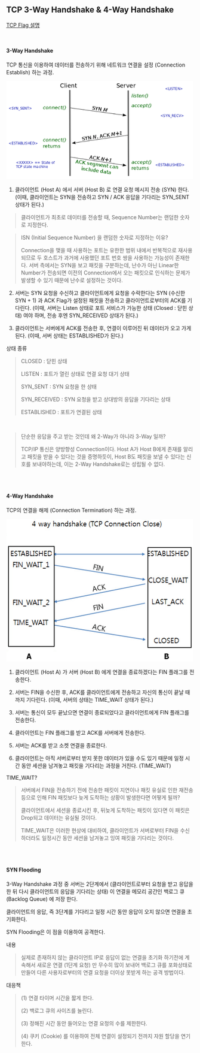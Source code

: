 ## TCP 3-Way Handshake &  4-Way Handshake

[TCP Flag 설명](TCPFlag.md)

<br />

#### 3-Way Handshake
TCP 통신을 이용하여 데이터를 전송하기 위해 네트워크 연결을 설정 (Connection Establish) 하는 과정.

<img src="../img/3-wayhandshake.png" width="500">

1. 클라이언트 (Host A) 에서 서버 (Host B) 로 연결 요청 메시지 전송 (SYN) 한다.  
(이때, 클라이언트는 SYN을 전송하고 SYN / ACK 응답을 기다리는 SYN_SENT 상태가 된다.)

> 클라이언트가 최초로 데이터를 전송할 때, Sequence Number는 랜덤한 숫자로 지정한다.

> ISN (Initial Sequence Number) 을 랜덤한 숫자로 지정하는 이유?
>
> Connection을 맺을 때 사용하는 포트는 유한한 범위 내에서 반복적으로 재사용되므로 두 호스트가 과거에 사용했던 포트 번호 쌍을 사용하는 가능성이 존재한다.
> 서버 측에서는 SYN을 보고 패킷을 구분하는데, 난수가 아닌 Linear한 Number가 전송되면 이전의 Connection에서 오는 패킷으로 인식하는 문제가 발생할 수 있기 때문에 난수로 설정하는 것이다.

2. 서버는 SYN 요청을 수신하고 클라이언트에게 요청을 수락한다는 SYN (수신한 SYN + 1) 과 ACK Flag가 설정된 패킷을 전송하고 클라이언트로부터의 ACK를 기다린다.
(이때, 서버는 Listen 상태로 포트 서비스가 가능한 상태 (Closed : 닫힌 상태) 여야 하며, 전송 후엔 SYN_RECEIVED 상태가 된다.)

3. 클라이언트는 서버에게 ACK를 전송한 후, 연결이 이루어진 뒤 데이터가 오고 가게 된다.  (이때, 서버 상태는 ESTABLISHED가 된다.)


상태 종류
> CLOSED : 닫힌 상태
>
> LISTEN : 포트가 열린 상태로 연결 요청 대기 상태
>
> SYN_SENT : SYN 요청을 한 상태
>
> SYN_RECEIVED : SYN 요청을 받고 상대방의 응답을 기다리는 상태
>
> ESTABLISHED : 포트가 연결된 상태

<br />

> 단순한 응답을 주고 받는 것인데 왜 2-Way가 아니라 3-Way 일까?
>
> TCP/IP 통신은 양방향성 Connection이다. Host A가 Host B에게 존재를 알리고 패킷을 받을 수 있다는 것을 증명하듯이, Host B도 패킷을 보낼 수 있다는 신호를 보내야하는데, 이는 2-Way Handshake로는 성립될 수 없다.

<br />
<br />

#### 4-Way Handshake
TCP의 연결을 해제 (Connection Termination) 하는 과정.

<img src="../img/4-wayhandshake.png" width="500">

1. 클라이언트 (Host A) 가 서버 (Host B) 에게 연결을 종료하겠다는 FIN 플래그를 전송한다.

2. 서버는 FIN을 수신한 후, ACK를 클라이언트에게 전송하고 자신의 통신이 끝날 때까지 기다린다.
(이때, 서버의 상태는 TIME_WAIT 상태가 된다.)

3. 서버는 통신이 모두 끝났으면 연결이 종료되었다고 클라이언트에게 FIN 플래그를 전송한다.

4. 클라이언트는 FIN 플래그를 받고 ACK를 서버에게 전송한다.

5. 서버는 ACK를 받고 소켓 연결을 종료한다.

6. 클라이언트는 아직 서버로부터 받지 못한 데이터가 있을 수도 있기 때문에 일정 시간 동안 세션을 남겨놓고 패킷을 기다리는 과정을 거친다. (TIME_WAIT)

TIME_WAIT?
> 서버에서 FIN을 전송하기 전에 전송한 패킷이 지연이나 패킷 유실로 인한 재전송 등으로 인해 FIN 패킷보다 늦게 도착하는 상황이 발생한다면 어떻게 될까?
>
> 클라이언트에서 세션을 종료시킨 후, 뒤늦게 도착하는 패킷이 있다면 이 패킷은 Drop되고 데이터는 유실될 것이다.
>
> TIME_WAIT은 이러한 현상에 대비하여, 클라이언트가 서버로부터 FIN을 수신하더라도 일정시간 동안 세션을 남겨놓고 잉여 패킷을 기다리는 것이다.

<br />
<br />

#### SYN Flooding
3-Way Handshake 과정 중 서버는 2단계에서 (클라이언트로부터 요청을 받고 응답을 한 뒤  다시 클라이언트의 응답을 기다리는 상태) 이 연결을 메모리 공간인 백로그 큐(Backlog  Queue) 에 저장 한다.

클라이언트의 응답, 즉 3단계를 기다리고 일정 시간 동안 응답이 오지 않으면 연결을 초기화한다.

SYN Flooding은 이 점을 이용하여 공격한다.

내용
> 실제로 존재하지 않는 클라이언트 IP로 응답이 없는 연결을 초기화 하기전에 계속해서 새로운 연결 (1단계 요청) 만 무수히 많이 보내어 백로그 큐를 포화상태로 만들어 다른 사용자로부터의 연결 요청을 더이상 못받게 하는 공격 방법이다.

대응책
> (1) 연결 타이머 시간을 짧게 한다.
> 
> (2) 백로그 큐의 사이즈를 늘린다.
>
> (3) 정해진 시간 동안 들어오는 연결 요청의 수를 제한한다.
>
> (4) 쿠키 (Cookie) 를 이용하여 전체 연결이 설정되기 전까지 자원 할당을 연기한다.